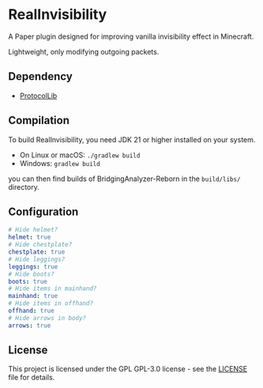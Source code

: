 # RealInvisibility

A Paper plugin designed for improving vanilla invisibility effect in Minecraft.

Lightweight, only modifying outgoing packets.


## Dependency

* [ProtocolLib](https://github.com/dmulloy2/ProtocolLib)


## Compilation

To build RealInvisibility, you need JDK 21 or higher installed on your system.

* On Linux or macOS: `./gradlew build`
* Windows: `gradlew build`

you can then find builds of BridgingAnalyzer-Reborn in the `build/libs/` directory.


## Configuration

```yml
# Hide helmet?
helmet: true
# Hide chestplate?
chestplate: true
# Hide leggings?
leggings: true
# Hide boots?
boots: true
# Hide items in mainhand?
mainhand: true
# Hide items in offhand?
offhand: true
# Hide arrows in body?
arrows: true
```


## License

This project is licensed under the GPL GPL-3.0 license - see the [LICENSE](LICENSE) file for details.